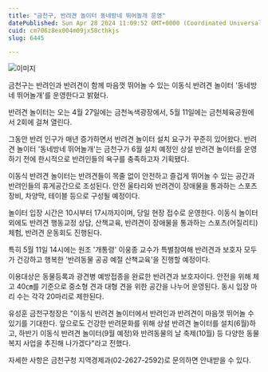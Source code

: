 ```yaml
---
title: "금천구, 반려견 놀이터 동네방네 뛰어놀개 운영"
datePublished: Sun Apr 28 2024 11:09:52 GMT+0000 (Coordinated Universal Time)
cuid: cm706z8ex004m09jx58cthkjs
slug: 6445

---
```



![이미지](https://cdn.hashnode.com/res/hashnode/image/upload/v1739260806370/3a6eb0ec-21d4-42ec-bca9-69e3f4337b07.jpeg)

금천구는 반려인과 반려견이 함께 마음껏 뛰어놀 수 있는 이동식 반려견 놀이터 '동네방네 뛰어놀개'를 운영한다고 밝혔다.

반려견 놀이터는 오는 4월 27일에는 금천녹색광장에서, 5월 11일에는 금천체육공원에서 2회에 걸쳐 열린다.

그동안 반려 인구가 매년 증가하면서 반려견 놀이터 설치 요구가 꾸준히 있어왔다. 반려견 놀이터 '동네방네 뛰어놀개'는 금천구가 6월 설치 예정인 상설 반려견 놀이터를 운영하기 전에 한시적으로 반려인들의 욕구를 충족하고자 기획됐다.

이동식 반려견 놀이터는 반려견들이 목줄 없이 안전하고 즐겁게 뛰어놀 수 있는 공간과 반려인들의 휴게공간으로 조성된다. 안전 울타리와 반려견이 장애물을 통과하는 스포츠 장비, 차양막, 테이블 등으로 구성될 예정이다.

놀이터 입장 시간은 10시부터 17시까지이며, 당일 현장 접수로 운영한다. 이동식 놀이터 외에도 반려견 행동교정 상담, 산책교육, 반려견이 장애물을 통과하는 스포츠(어질리티) 체험, 반려견 운동회도 진행된다.

특히 5월 11일 14시에는 원조 '개통령' 이웅종 교수가 특별참여해 반려견과 보호자 모두가 건강하고 행복한 '반려동물 공공 예절 산책교육'을 진행할 예정이다.

이용대상은 동물등록과 광견병 예방접종을 완료한 반려견과 보호자이다. 안전을 위해 체고 40㎝를 기준으로 중소형 견과 대형 견을 위한 공간을 나누어 운영된다. 동시 입장 마리 수는 각각 20마리로 제한된다.

유성훈 금천구청장은 "이동식 반려견 놀이터에서 반려인과 반려견이 마음껏 뛰어놀 수 있기를 기대한다. 앞으로도 건강한 반려문화를 위해 상설 반려견 놀이터를 설치(6월)하고, 하반기 이동식 반려견 놀이터(9월 예정)와 반려동물의 날 축제(10월) 등 다양한 동물복지 사업을 추진해 나가겠다"라고 전했다.

자세한 사항은 금천구청 지역경제과(02-2627-2592)로 문의하면 안내받을 수 있다.